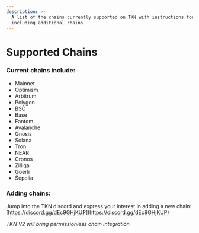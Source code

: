 ```yaml
---
description: >-
  A list of the chains currently supported on TKN with instructions for
  including additional chains
---
```


# Supported Chains

### Current chains include:

* Mainnet&#x20;
* Optimism
* Arbitrum
* Polygon
* BSC
* Base
* Fantom
* Avalanche
* Gnosis
* Solana
* Tron
* NEAR
* Cronos
* Zilliqa
* Goerli
* Sepolia

### Adding chains:&#x20;

Jump into the TKN discord and express your interest in adding a new chain: [https://discord.gg/dEc9GHjKUP](https://discord.gg/dEc9GHjKUP)

_TKN V2 will bring permissionless chain integration_
